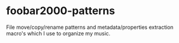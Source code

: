 # foobar2000-patterns
File move/copy/rename patterns and metadata/properties extraction macro's which I use to organize my music.
